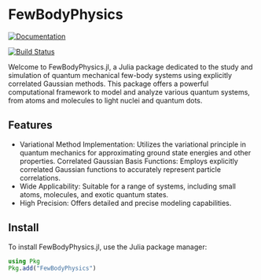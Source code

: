 # FewBodyPhysics

[![Documentation](https://img.shields.io/badge/docs-dev-blue.svg)](https://martinmikkelsen.github.io/FewBodyPhysics.jl/dev/)


[![Build Status](https://github.com/MartinMikkelsen/FewBodyPhysics.jl/actions/workflows/CI.yml/badge.svg?branch=main)](https://github.com/MartinMikkelsen/FewBodyPhysics.jl/actions/workflows/CI.yml?query=branch%3Amain)


Welcome to FewBodyPhysics.jl, a Julia package dedicated to the study and simulation of quantum mechanical few-body systems using explicitly correlated Gaussian methods. This package offers a powerful computational framework to model and analyze various quantum systems, from atoms and molecules to light nuclei and quantum dots.


## Features

- Variational Method Implementation: Utilizes the variational principle in quantum mechanics for approximating ground state energies and other properties.
Correlated Gaussian Basis Functions: Employs explicitly correlated Gaussian functions to accurately represent particle correlations.
- Wide Applicability: Suitable for a range of systems, including small atoms, molecules, and exotic quantum states.
- High Precision: Offers detailed and precise modeling capabilities.

## Install

To install FewBodyPhysics.jl, use the Julia package manager:

```julia
using Pkg
Pkg.add("FewBodyPhysics")
```
